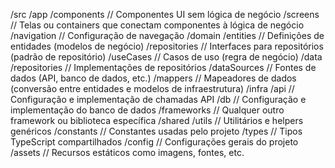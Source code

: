 /src
  /app
    /components      // Componentes UI sem lógica de negócio
    /screens         // Telas ou containers que conectam componentes à lógica de negócio
    /navigation      // Configuração de navegação
  /domain
    /entities        // Definições de entidades (modelos de negócio)
    /repositories    // Interfaces para repositórios (padrão de repositório)
    /useCases        // Casos de uso (regra de negócio)
  /data
    /repositories    // Implementações de repositórios
    /dataSources     // Fontes de dados (API, banco de dados, etc.)
    /mappers         // Mapeadores de dados (conversão entre entidades e modelos de infraestrutura)
  /infra
    /api             // Configuração e implementação de chamadas API
    /db              // Configuração e implementação do banco de dados
    /frameworks      // Qualquer outro framework ou biblioteca específica
  /shared
    /utils           // Utilitários e helpers genéricos
    /constants       // Constantes usadas pelo projeto
    /types           // Tipos TypeScript compartilhados
  /config            // Configurações gerais do projeto
  /assets            // Recursos estáticos como imagens, fontes, etc.